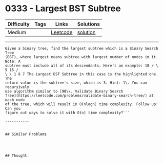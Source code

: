 # 0333 - Largest BST Subtree

Difficulty  | Tags | Links | Solutions
----------- | ---- | ----- | -----
Medium |  | [Leetcode](https://leetcode.com/problems/largest-bst-subtree) | [solution](https://leetcode.com/problems/largest-bst-subtree/solution/)


-----------

```
Given a binary tree, find the largest subtree which is a Binary Search Tree
(BST), where largest means subtree with largest number of nodes in it. Note: A
subtree must include all of its descendants. Here's an example: 10 / \ 5 15 /
\ \ 1 8 7 The Largest BST Subtree in this case is the highlighted one. The
return value is the subtree's size, which is 3. Hint: 1\. You can recursively
use algorithm similar to [98\\. Validate Binary Search
Tree](https://leetcode.com/problems/validate-binary-search-tree/) at each node
of the tree, which will result in O(nlogn) time complexity. Follow up: Can you
figure out ways to solve it with O(n) time complexity?```

-----------


## Similar Problems




## Thought:
